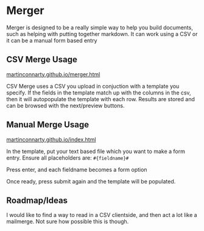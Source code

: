 # Merger


Merger is designed to be a really simple way to help you build documents, such as helping with putting together markdown. It can work using a CSV or it can be a manual form based entry

## CSV Merge Usage

[martinconnarty.github.io/merger.html
](martinconnarty.github.io/merger.html)

CSV Merge uses a CSV you upload in conjuction with a template you specify. If the fields in the template match up with the columns in the csv, then it will autopopulate the template with each row.
Results are stored and can be browsed with the next/preview buttons.

## Manual Merge Usage


[martinconnarty.github.io/index.html
](martinconnarty.github.io/index.html)

In the template, put your text based file which you want to make a form entry. Ensure all placeholders are: `#{fieldname}#`

Press enter, and each fieldname becomes a form option

Once ready, press submit again and the template will be populated.


## Roadmap/Ideas

I would like to find a way to read in a CSV clientside, and then act a lot like a mailmerge. Not sure how possible this is though.


